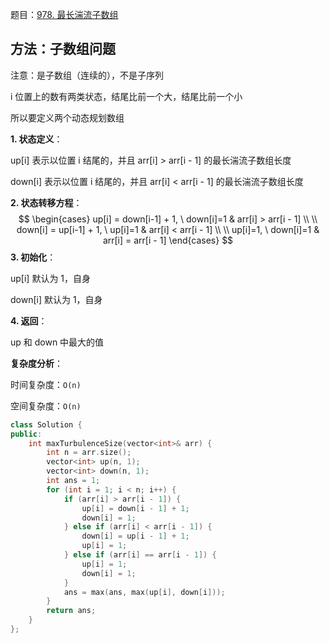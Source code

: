 题目：[978. 最长湍流子数组](https://leetcode-cn.com/problems/longest-turbulent-subarray/)

## 方法：子数组问题

注意：是子数组（连续的），不是子序列

i 位置上的数有两类状态，结尾比前一个大，结尾比前一个小

所以要定义两个动态规划数组

**1. 状态定义**：

up[i] 表示以位置 i 结尾的，并且 arr[i] > arr[i - 1] 的最长湍流子数组长度

down[i] 表示以位置 i 结尾的，并且 arr[i] < arr[i - 1] 的最长湍流子数组长度

**2. 状态转移方程**：
$$
\begin{cases}
up[i] = down[i-1] + 1, \ down[i]=1 & arr[i] > arr[i - 1] \\ \\ 
down[i] = up[i-1] + 1, \ up[i]=1 & arr[i] < arr[i - 1] \\ \\
up[i]=1, \ down[i]=1 & arr[i] = arr[i - 1]
\end{cases}
$$
**3. 初始化**：

up[i] 默认为 1，自身

down[i] 默认为 1，自身

**4. 返回**：

up 和 down 中最大的值

**复杂度分析**：

时间复杂度：`O(n)`

空间复杂度：`O(n)`

```c++
class Solution {
public:
    int maxTurbulenceSize(vector<int>& arr) {
        int n = arr.size();
        vector<int> up(n, 1);
        vector<int> down(n, 1);
        int ans = 1;
        for (int i = 1; i < n; i++) {
            if (arr[i] > arr[i - 1]) {
                up[i] = down[i - 1] + 1;
                down[i] = 1;
            } else if (arr[i] < arr[i - 1]) {
                down[i] = up[i - 1] + 1;
                up[i] = 1;
            } else if (arr[i] == arr[i - 1]) {
                up[i] = 1;
                down[i] = 1;
            }
            ans = max(ans, max(up[i], down[i]));
        }
        return ans;
    }
};